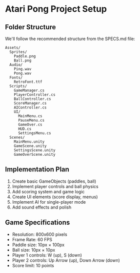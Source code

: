 # Atari Pong Project Setup

## Folder Structure
We'll follow the recommended structure from the SPECS.md file:

```
Assets/
  Sprites/
    Paddle.png
    Ball.png  
  Audio/
    Ping.wav
    Pong.wav
  Fonts/
    RetroFont.ttf
  Scripts/
    GameManager.cs
    PlayerController.cs
    BallController.cs
    ScoreManager.cs
    AIController.cs
    UI/
      MainMenu.cs
      PauseMenu.cs
      GameOver.cs
      HUD.cs
      SettingsMenu.cs
  Scenes/
    MainMenu.unity
    GameScene.unity
    SettingsScene.unity
    GameOverScene.unity
```

## Implementation Plan
1. Create basic GameObjects (paddles, ball)
2. Implement player controls and ball physics
3. Add scoring system and game logic
4. Create UI elements (score display, menus)
5. Implement AI for single-player mode
6. Add sound effects and polish

## Game Specifications
- Resolution: 800x600 pixels
- Frame Rate: 60 FPS
- Paddle size: 10px × 100px
- Ball size: 10px × 10px
- Player 1 controls: W (up), S (down)
- Player 2 controls: Up Arrow (up), Down Arrow (down)
- Score limit: 10 points 